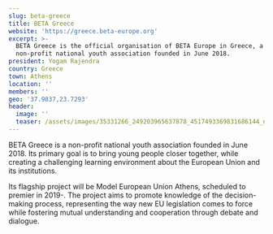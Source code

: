 ```yaml
---
slug: beta-greece
title: BETA Greece
website: 'https://greece.beta-europe.org'
excerpt: >-
  BETA Greece is the official organisation of BETA Europe in Greece, a
  non-profit national youth association founded in June 2018.
president: Yogam Rajendra
country: Greece
town: Athens
location: ''
members: ''
geo: '37.9837,23.7293'
header:
  image: ''
  teaser: /assets/images/35331266_249203965637878_4517493369831686144_n.jpg
---
```

BETA Greece is a non-profit national youth association founded in June 2018. Its primary goal is to bring young people closer together, while creating a challenging learning environment about the European Union and its institutions.

Its flagship project will be Model European Union Athens, scheduled to premier in 2019-. The project aims to promote knowledge of the decision-making process, representing the way new EU legislation comes to force while fostering mutual understanding and cooperation through debate and dialogue.
